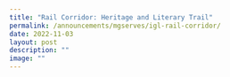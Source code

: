 ```yaml
---
title: "Rail Corridor: Heritage and Literary Trail"
permalink: /announcements/mgserves/igl-rail-corridor/
date: 2022-11-03
layout: post
description: ""
image: ""
---
```

